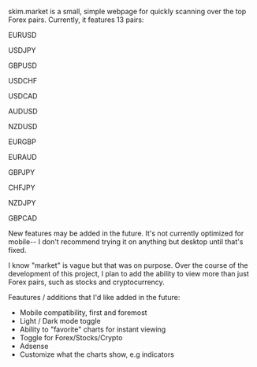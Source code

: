 skim.market is a small, simple webpage for quickly scanning over the top Forex pairs. Currently, it features 13 pairs: 

EURUSD

USDJPY

GBPUSD

USDCHF

USDCAD

AUDUSD

NZDUSD

EURGBP

EURAUD

GBPJPY

CHFJPY

NZDJPY

GBPCAD

New features may be added in the future. It's not currently optimized for mobile-- I don't recommend trying it on 
anything but desktop until that's fixed. 

I know "market" is vague but that was on purpose. Over the course of the development of this project, I plan to add 
the ability to view more than just Forex pairs, such as stocks and cryptocurrency. 

Feautures / additions that I'd like added in the future: 
 - Mobile compatibility, first and foremost
 - Light / Dark mode toggle
 - Ability to "favorite" charts for instant viewing 
 - Toggle for Forex/Stocks/Crypto
 - Adsense
 - Customize what the charts show, e.g indicators
 
